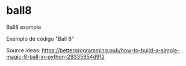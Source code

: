 # ball8
Ball8 example

Exemplo de código "Ball 8"

Source ideas: https://betterprogramming.pub/how-to-build-a-simple-magic-8-ball-in-python-29335954d9f2
